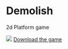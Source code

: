 # Demolish
2d Platform game


![](name-of-giphy.gif)
[Download the game](https://github.com/TrueFengTingGuo/Demolish/releases/tag/v0.1.2)

